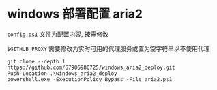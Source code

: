 # windows 部署配置 aria2

`config.ps1` 文件为配置内容, 按需修改

`$GITHUB_PROXY` 需要修改为实时可用的代理服务或置为空字符串以不使用代理

``` pwsh
git clone --depth 1 https://github.com/67906980725/windows_aria2_deploy.git
Push-Location .\windows_aria2_deploy
powershell.exe -ExecutionPolicy Bypass -File aria2.ps1
```
